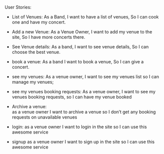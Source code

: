 User Stories:
- List of Venues:
	As a Band,
	I want to have a list of venues,
	So I can cook one and have my concert.

- Add a new Venue:
	As a Venue Owner,
	I want to add my venue to the site,
	So I  have more concerts there.

- See Venue details:
	As a band,
	I want to see venue details,
	So I can choose the best venue.

- book a venue:
	As a band
	I want to book a venue,
	So I  can give a concert.

- see my venues:
	As a venue owner,
	I want to see my venues list
	so I can manage my venues;

- see my venues booking requests:
	As a venue owner,
	I want to see my venues booking requests,
	so I can have my venue booked

- Archive a venue:	
	as a venue owner
	I want to archive a venue
	so I don’t get any booking requests on unavailable venues

- login:
	as a venue owner
	I want to login in the site
	so I can use this awesome service

- signup
	as a venue owner
	I want to sign up in the site
	so I can use this awesome service



